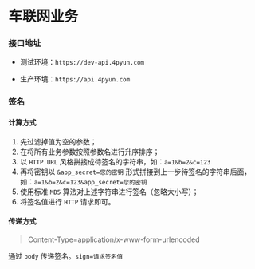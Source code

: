 # 车联网业务



### 接口地址

- 测试环境：`https://dev-api.4pyun.com`

- 生产环境：`https://api.4pyun.com`

### 签名

#### 计算方式

1. 先过滤掉值为空的参数；
2. 在将所有业务参数按照参数名进行升序排序；
3. 以 `HTTP URL` 风格拼接成待签名的字符串，如：`a=1&b=2&c=123`
4. 再将密钥以 `&app_secret=您的密钥` 形式拼接到上一步待签名的字符串后面，如：`a=1&b=2&c=123&app_secret=您的密钥`
5. 使用标准 `MD5` 算法对上述字符串进行签名（忽略大小写）；
6. 将签名值进行 `HTTP` 请求即可。

#### 传递方式

> Content-Type=application/x-www-form-urlencoded

通过 `body` 传递签名。`sign=请求签名值`
